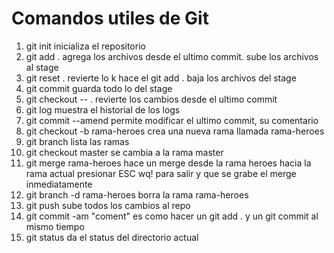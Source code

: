 # Comandos utiles de Git

1. git init			inicializa el repositorio
2. git add .			agrega los archivos desde el ultimo commit.  sube los archivos al stage
3. git reset .			revierte lo k hace el git add .  baja los archivos del stage
4. git commit			guarda todo lo del stage
5. git checkout -- .		revierte los cambios desde el ultimo commit
6. git log			muestra el historial de los logs
7. git commit --amend		permite modificar el ultimo commit, su comentario
8. git checkout -b rama-heroes	crea una nueva rama llamada rama-heroes
9. git branch			lista las ramas
10. git checkout master		se cambia a la rama master
11. git merge rama-heroes	hace un merge desde la rama heroes hacia la rama actual
				presionar ESC wq!  para salir y que se grabe el merge inmediatamente
12. git branch -d rama-heroes	borra la rama rama-heroes
13. git push			sube todos los cambios al repo
14. git commit -am "coment"	es como hacer un git add . y un git commit al mismo tiempo
15. git status			da el status del directorio actual 